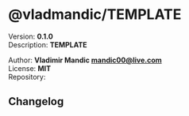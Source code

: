 # @vladmandic/TEMPLATE  

  Version: **0.1.0**  
  Description: **TEMPLATE**  
  
  Author: **Vladimir Mandic <mandic00@live.com>**  
  License: **MIT**  
  Repository: **<localhost>**  
  
## Changelog
  
